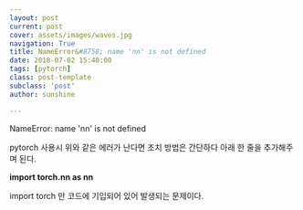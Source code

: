 ```yaml
---
layout: post
current: post
cover: assets/images/waves.jpg
navigation: True
title: NameError&#8758; name 'nn' is not defined
date: 2018-07-02 15:40:00
tags: [pytorch]
class: post-template
subclass: 'post'
author: sunshine

---
```


NameError: name 'nn' is not defined

pytorch 사용시 위와 같은 에러가 난다면 조치 방법은 간단하다
아래 한 줄을 추가해주며 된다.

**import torch.nn as nn**

import torch 만 코드에 기입되어 있어 발생되는 문제이다.